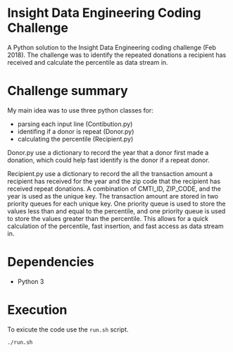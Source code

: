 # Insight Data Engineering Coding Challenge

A Python solution to the Insight Data Engineering coding challenge (Feb 2018). The challenge was to identify the repeated donations a recipient has received and calculate the percentile as data stream in.

# Challenge summary

My main idea was to use three python classes for:
* parsing each input line (Contibution.py)
* identifing if a donor is repeat (Donor.py)
* calculating the percentile (Recipient.py)

Donor.py use a dictionary to record the year that a donor first made a donation, which could help fast identify is the donor if a repeat donor. 

Recipient.py use a dictionary to record the all the transaction amount a recipient has received for the year and the zip code that the recipient has received repeat donations. A combination of CMTI_ID, ZIP_CODE, and the year is used as the unique key. The transaction amount are stored in two priority queues for each unique key. One priority queue is used to store the values less than and equal to the percentile, and one priority queue is used to store the values greater than the percentile. This allows for a quick calculation of the percentile, fast insertion, and fast access as data stream in.

# Dependencies
* Python 3

# Execution

To exicute the code use the `run.sh` script.

    ./run.sh
